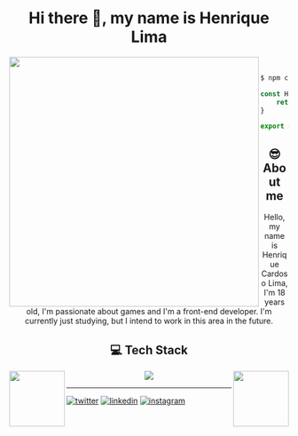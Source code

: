 
<h1 align="center">Hi there 👋, my name is Henrique Lima</h1>

<img align="left" width="450px" src="https://static.wikia.nocookie.net/hollowknight/images/f/ff/Cornifer.png/revision/latest?cb=20170330135557">

<br>

```bash
$ npm create vite@latest
```

```javascript
const Hello = () => {
    return <p>Hello world!</p>;
}

export default Hello;
```

<h2 align="center">😎 About me</h2>
<p align="center">Hello, my name is Henrique Cardoso Lima, I'm 18 years old, I'm passionate about games and I'm a front-end developer. I'm currently just studying, but I intend to work in this area in the future.</p>

<h2 align="center">💻 Tech Stack</h2>
<img align="left" width="100px" src="https://media.tenor.com/CM9I574M3C4AAAAi/halloween-hollow-knight.gif">
<img align="right" width="100px" src="https://media.tenor.com/CM9I574M3C4AAAAi/halloween-hollow-knight.gif">
<div align="center">
    <a href='https://skillicons.dev'><img src="https://skillicons.dev/icons?i=html,css,js,ts,nodejs,react,nextjs,vite,angular,tailwind,mongo,prisma,mysql,github,git,githubactions,vscode,figma&perline=9"></a>
</div>

<hr>

[![twitter](https://img.shields.io/badge/-Twitter-1DA1F2?style=for-the-badge&logo=twitter&logoColor=white)](https://twitter.com/darkinni)
[![linkedin](https://img.shields.io/badge/-Linkedin-0A66C2?style=for-the-badge&logo=linkedin&logoColor=white)](https://www.linkedin.com/in/henrique-lima-c/)
[![instagram](https://img.shields.io/badge/-Instagram-E4405F?style=for-the-badge&logo=instagram&logoColor=white)](https://www.instagram.com/darkinnii/)
